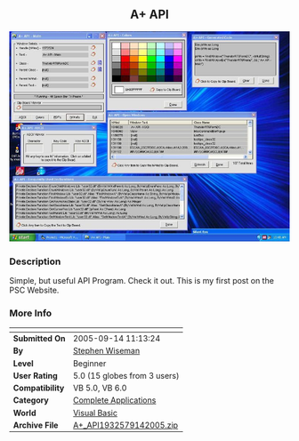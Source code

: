 ﻿<div align="center">

## A\+ API

<img src="PIC20059141532481035.jpg">
</div>

### Description

Simple, but useful API Program. Check it out. This is my first post on the PSC Website.
 
### More Info
 


<span>             |<span>
---                |---
**Submitted On**   |2005-09-14 11:13:24
**By**             |[Stephen Wiseman](https://github.com/Planet-Source-Code/PSCIndex/blob/master/ByAuthor/stephen-wiseman.md)
**Level**          |Beginner
**User Rating**    |5.0 (15 globes from 3 users)
**Compatibility**  |VB 5\.0, VB 6\.0
**Category**       |[Complete Applications](https://github.com/Planet-Source-Code/PSCIndex/blob/master/ByCategory/complete-applications__1-27.md)
**World**          |[Visual Basic](https://github.com/Planet-Source-Code/PSCIndex/blob/master/ByWorld/visual-basic.md)
**Archive File**   |[A\+\_API1932579142005\.zip](https://github.com/Planet-Source-Code/stephen-wiseman-a-api__1-62565/archive/master.zip)








